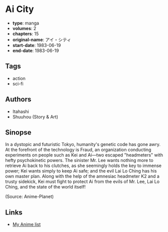 # Ai City

-   **type**: manga
-   **volumes**: 2
-   **chapters**: 15
-   **original-name**: アイ・シティ
-   **start-date**: 1983-06-19
-   **end-date**: 1983-06-19

## Tags

-   action
-   sci-fi

## Authors

-   Itahashi
-   Shuuhou (Story & Art)

## Sinopse

In a dystopic and futuristic Tokyo, humanity's genetic code has gone awry. At the forefront of the technology is Fraud, an organization conducting experiments on people such as Kei and Ai—two escaped "headmeters" with hefty psychokinetic powers. The sinister Mr. Lee wants nothing more to retrieve Ai back to his clutches, as she seemingly holds the key to immense power; Kei wants simply to keep Ai safe; and the evil Lai Lo Ching has his own master plan. Along with the help of the amnesiac headmeter K2 and a trusty sidekick, Kei must fight to protect Ai from the evils of Mr. Lee, Lai Lo Ching, and the state of the world itself!

(Source: Anime-Planet)

## Links

-   [My Anime list](https://myanimelist.net/manga/95310/Ai_City)
